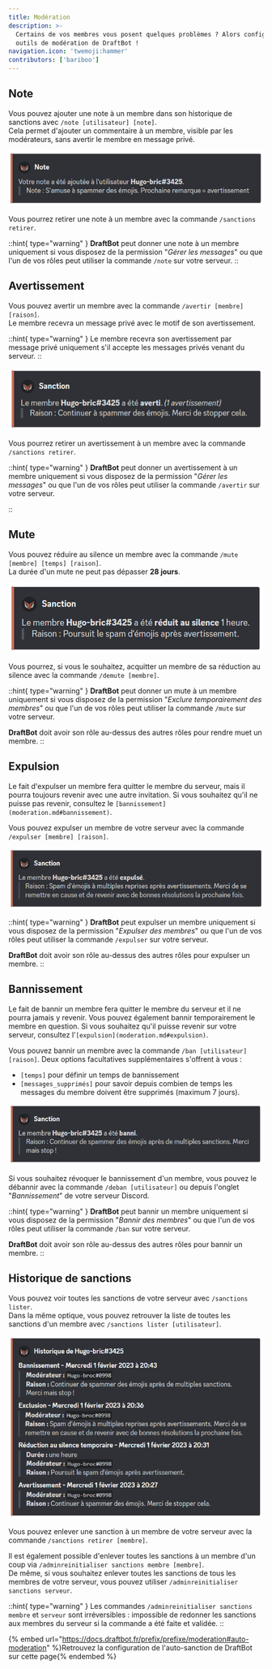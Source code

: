 ```yaml
---
title: Modération
description: >-
  Certains de vos membres vous posent quelques problèmes ? Alors configurez les
  outils de modération de DraftBot !
navigation.icon: 'twemoji:hammer'
contributors: ['bariboo']
---
```


## Note

Vous pouvez ajouter une note à un membre dans son historique de sanctions avec `/note [utilisateur] [note]`.\
Cela permet d'ajouter un commentaire à un membre, visible par les modérateurs, sans avertir le membre en message privé.

![Note donnée à un membre](/.assets/moderation/note.png)

Vous pourrez retirer une note à un membre avec la commande `/sanctions retirer`.

::hint{ type="warning" }
**DraftBot** peut donner une note à un membre uniquement si vous disposez de la permission "_Gérer les messages_" ou que l'un de vos rôles peut utiliser la commande `/note` sur votre serveur.
::

## Avertissement

Vous pouvez avertir un membre avec la commande `/avertir [membre] [raison]`.\
Le membre recevra un message privé avec le motif de son avertissement.

::hint{ type="warning" }
Le membre recevra son avertissement par message privé uniquement s'il accepte les messages privés venant du serveur.
::

![Avertissement donné à un membre](/.assets/moderation/warn.png)

Vous pourrez retirer un avertissement à un membre avec la commande `/sanctions retirer`.

::hint{ type="warning" }
**DraftBot** peut donner un avertissement à un membre uniquement si vous disposez de la permission "_Gérer les messages_" ou que l'un de vos rôles peut utiliser la commande `/avertir` sur votre serveur.

::

## Mute

Vous pouvez réduire au silence un membre avec la commande `/mute [membre] [temps] [raison]`.\
La durée d'un mute ne peut pas dépasser **28 jours**.

![Rendre muet un membre](/.assets/moderation/mute.png)

Vous pourrez, si vous le souhaitez, acquitter un membre de sa réduction au silence avec la commande `/demute [membre]`.

::hint{ type="warning" }
**DraftBot** peut donner un mute à un membre uniquement si vous disposez de la permission "_Exclure temporairement des membres_" ou que l'un de vos rôles peut utiliser la commande `/mute` sur votre serveur.

**DraftBot** doit avoir son rôle au-dessus des autres rôles pour rendre muet un membre.
::

## Expulsion

Le fait d'expulser un membre fera quitter le membre du serveur, mais il pourra toujours revenir avec une autre invitation. Si vous souhaitez qu'il ne puisse pas revenir, consultez le `[bannissement](moderation.md#bannissement)`.

Vous pouvez expulser un membre de votre serveur avec la commande `/expulser [membre] [raison]`.

![Expulsion d'un membre](/.assets/moderation/kick.png)

::hint{ type="warning" }
**DraftBot** peut expulser un membre uniquement si vous disposez de la permission "_Expulser des membres_" ou que l'un de vos rôles peut utiliser la commande `/expulser` sur votre serveur.

**DraftBot** doit avoir son rôle au-dessus des autres rôles pour expulser un membre.
::

## Bannissement

Le fait de bannir un membre fera quitter le membre du serveur et il ne pourra jamais y revenir. Vous pouvez également bannir temporairement le membre en question. Si vous souhaitez qu'il puisse revenir sur votre serveur, consultez l'`[expulsion](moderation.md#expulsion)`.

Vous pouvez bannir un membre avec la commande `/ban [utilisateur] [raison]`. Deux options facultatives supplémentaires s'offrent à vous :

* `[temps]` pour définir un temps de bannissement
* `[messages_supprimés]` pour savoir depuis combien de temps les messages du membre doivent être supprimés (maximum 7 jours).

![Bannissement d'un utilisateur](/.assets/moderation/ban.png)

Si vous souhaitez révoquer le bannissement d'un membre, vous pouvez le débannir avec la commande `/deban [utilisateur]` ou depuis l'onglet "_Bannissement_" de votre serveur Discord.

::hint{ type="warning" }
**DraftBot** peut bannir un membre uniquement si vous disposez de la permission "_Bannir des membres_" ou que l'un de vos rôles peut utiliser la commande `/ban` sur votre serveur.

**DraftBot** doit avoir son rôle au-dessus des autres rôles pour bannir un membre.
::

## Historique de sanctions
Vous pouvez voir toutes les sanctions de votre serveur avec `/sanctions lister`.\
Dans la même optique, vous pouvez retrouver la liste de toutes les sanctions d'un membre avec `/sanctions lister [utilisateur]`.

![Historique de sanctions d'un membre](/.assets/moderation/history.png)

Vous pouvez enlever une sanction à un membre de votre serveur avec la commande `/sanctions retirer [membre]`.

Il est également possible d'enlever toutes les sanctions à un membre d'un coup via `/adminreinitialiser sanctions membre [membre]`.\
De même, si vous souhaitez enlever toutes les sanctions de tous les membres de votre serveur, vous pouvez utiliser `/adminreinitialiser sanctions serveur`.

::hint{ type="warning" }
Les commandes `/adminreinitialiser sanctions membre` et `serveur` sont irréversibles : impossible de redonner les sanctions aux membres du serveur si la commande a été faite et validée.
::

{% embed url="https://docs.draftbot.fr/prefix/prefixe/moderation#auto-moderation" %}Retrouvez la configuration de l'auto-sanction de DraftBot sur cette page{% endembed %}
